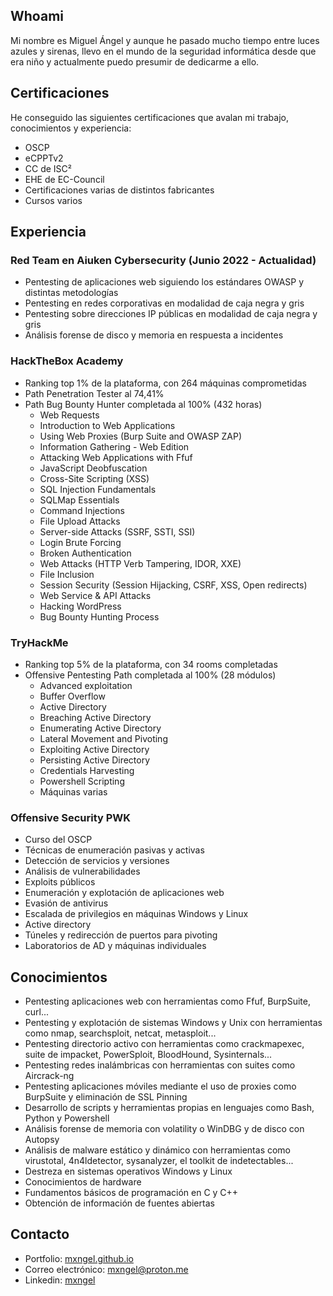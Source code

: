 ## Whoami
Mi nombre es Miguel Ángel y aunque he pasado mucho tiempo entre luces azules y sirenas, llevo en el mundo de la seguridad informática desde que era niño y actualmente puedo presumir de dedicarme a ello.
## Certificaciones
He conseguido las siguientes certificaciones que avalan mi trabajo, conocimientos y experiencia:
*   OSCP
*   eCPPTv2
*   CC de ISC²
*   EHE de EC-Council
*   Certificaciones varias de distintos fabricantes
*   Cursos varios
## Experiencia
### Red Team en Aiuken Cybersecurity (Junio 2022 - Actualidad)
*   Pentesting de aplicaciones web siguiendo los estándares OWASP y distintas metodologías
*   Pentesting en redes corporativas en modalidad de caja negra y gris
*   Pentesting sobre direcciones IP públicas en modalidad de caja negra y gris
*   Análisis forense de disco y memoria en respuesta a incidentes
### HackTheBox Academy
*   Ranking top 1% de la plataforma, con 264 máquinas comprometidas
*   Path Penetration Tester al 74,41%
*   Path Bug Bounty Hunter completada al 100% (432 horas)
    *   Web Requests
    *   Introduction to Web Applications
    *   Using Web Proxies (Burp Suite and OWASP ZAP)
    *   Information Gathering - Web Edition
    *   Attacking Web Applications with Ffuf
    *   JavaScript Deobfuscation
    *   Cross-Site Scripting (XSS)
    *   SQL Injection Fundamentals
    *   SQLMap Essentials
    *   Command Injections
    *   File Upload Attacks
    *   Server-side Attacks (SSRF, SSTI, SSI)
    *   Login Brute Forcing
    *   Broken Authentication
    *   Web Attacks (HTTP Verb Tampering, IDOR, XXE)
    *   File Inclusion
    *   Session Security (Session Hijacking, CSRF, XSS, Open redirects)
    *   Web Service & API Attacks
    *   Hacking WordPress
    *   Bug Bounty Hunting Process
### TryHackMe
*   Ranking top 5% de la plataforma, con 34 rooms completadas
*   Offensive Pentesting Path completada al 100% (28 módulos)
    *   Advanced exploitation
    *   Buffer Overflow
    *   Active Directory
    *   Breaching Active Directory
    *   Enumerating Active Directory
    *   Lateral Movement and Pivoting
    *   Exploiting Active Directory
    *   Persisting Active Directory
    *   Credentials Harvesting
    *   Powershell Scripting
    *   Máquinas varias
### Offensive Security PWK
*   Curso del OSCP
*   Técnicas de enumeración pasivas y activas
*   Detección de servicios y versiones
*   Análisis de vulnerabilidades
*   Exploits públicos
*   Enumeración y explotación de aplicaciones web
*   Evasión de antivirus
*   Escalada de privilegios en máquinas Windows y Linux
*   Active directory
*   Túneles y redirección de puertos para pivoting
*   Laboratorios de AD y máquinas individuales
## Conocimientos
*   Pentesting aplicaciones web con herramientas como Ffuf, BurpSuite, curl...
*   Pentesting y explotación de sistemas Windows y Unix con herramientas como nmap, searchsploit, netcat, metasploit...
*   Pentesting directorio activo con herramientas como crackmapexec, suite de impacket, PowerSploit, BloodHound, Sysinternals...
*   Pentesting redes inalámbricas con herramientas con suites como Aircrack-ng
*   Pentesting aplicaciones móviles mediante el uso de proxies como BurpSuite y eliminación de SSL Pinning
*   Desarrollo de scripts y herramientas propias en lenguajes como Bash, Python y Powershell
*   Análisis forense de memoria con volatility o WinDBG y de disco con Autopsy
*   Análisis de malware estático y dinámico con herramientas como virustotal, 4n4ldetector, sysanalyzer, el toolkit de indetectables...
*   Destreza en sistemas operativos Windows y Linux
*   Conocimientos de hardware
*   Fundamentos básicos de programación en C y C++
*   Obtención de información de fuentes abiertas
## Contacto
* Portfolio: [mxngel.github.io](https://mxngel.github.io)
* Correo electrónico: [mxngel@proton.me](mailto:mxngel@proton.me)
* Linkedin: [mxngel](https://www.linkedin.com/in/mxngel/)
